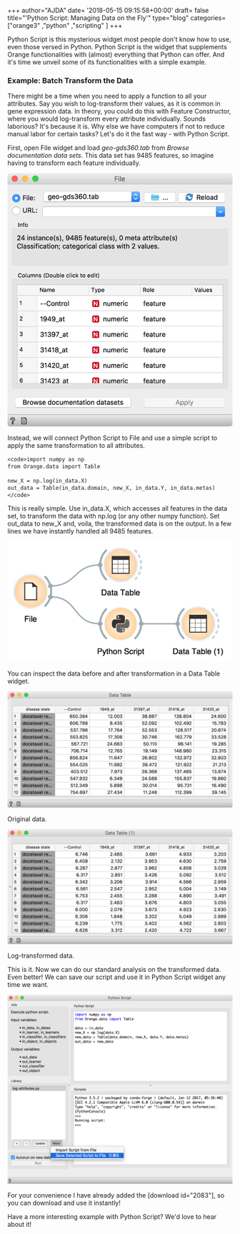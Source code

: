 +++
author="AJDA"
date= '2018-05-15 09:15:58+00:00'
draft= false
title="'Python Script: Managing Data on the Fly'"
type="blog"
categories=["orange3" ,"python" ,"scripting" ]
+++

Python Script is this mysterious widget most people don't know how to use, even those versed in Python. Python Script is the widget that supplements Orange functionalities with (almost) everything that Python can offer. And it's time we unveil some of its functionalities with a simple example.


### Example: Batch Transform the Data


There might be a time when you need to apply a function to all your attributes. Say you wish to log-transform their values, as it is common in gene expression data. In theory, you could do this with Feature Constructor, where you would log-transform every attribute individually. Sounds laborious? It's because it is. Why else we have computers if not to reduce manual labor for certain tasks? Let's do it the fast way - with Python Script.

First, open File widget and load _geo-gds360.tab_ from _Browse documentation data sets_. This data set has 9485 features, so imagine having to transform each feature individually.

![](/images/2018/05/Screen-Shot-2018-05-11-at-12.18.56.png)


Instead, we will connect Python Script to File and use a simple script to apply the same transformation to all attributes.

    
    <code>import numpy as np
    from Orange.data import Table
    
    new_X = np.log(in_data.X)
    out_data = Table(in_data.domain, new_X, in_data.Y, in_data.metas)
    </code>


This is really simple. Use in_data.X, which accesses all features in the data set, to transform the data with np.log (or any other numpy function). Set out_data to new_X and, voila, the transformed data is on the output. In a few lines we have instantly handled all 9485 features.

![](/images/2018/05/Screen-Shot-2018-05-11-at-13.32.25.png)

You can inspect the data before and after transformation in a Data Table widget.

![](/images/2018/05/Screen-Shot-2018-05-11-at-13.33.28.png)

Original data.

![](/images/2018/05/Screen-Shot-2018-05-11-at-13.33.38.png)

Log-transformed data.



This is it. Now we can do our standard analysis on the transformed data. Even better! We can save our script and use it in Python Script widget any time we want.

![](/images/2018/05/Screen-Shot-2018-05-15-at-10.13.26.png)

For your convenience I have already added the [download id="2083"], so you can download and use it instantly!

Have a more interesting example with Python Script? We'd love to hear about it!
